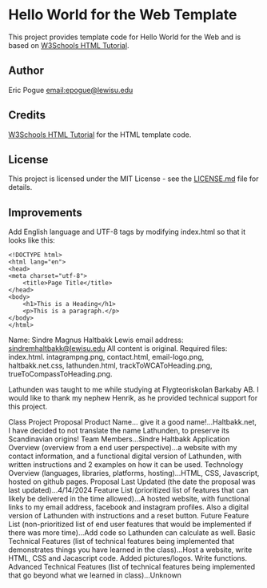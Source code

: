 # Hello World for the Web Template
This project provides template code for Hello World for the Web and is based on 
[W3Schools HTML Tutorial](https://www.w3schools.com/html/). 

## Author
Eric Pogue [email:epogue@lewisu.edu](mailto:epogue@lewisu.edu)

## Credits
[W3Schools HTML Tutorial](https://www.w3schools.com/html/) for the HTML template code.

## License
This project is licensed under the MIT License - see the [LICENSE.md](LICENSE) file for details.

## Improvements
Add English language and UTF-8 tags by modifying index.html so that it looks like this:
```
<!DOCTYPE html>
<html lang="en">
<head>
<meta charset="utf-8">
	<title>Page Title</title>
</head>
<body>
	<h1>This is a Heading</h1>
	<p>This is a paragraph.</p>
</body>
</html>
```
Name: Sindre Magnus Haltbakk
Lewis email address: sindremhaltbakk@lewisu.edu
All content is original. 
Required files: index.html. intagrampng.png, contact.html, email-logo.png, haltbakk.net.css, lathunden.html, trackToWCAToHeading.png, trueToCompassToHeading.png.

Lathunden was taught to me while studying at Flygteoriskolan Barkaby AB.
I would like to thank my nephew Henrik, as he provided technical support for this project. 

Class Project Proposal
Product Name... give it a good name!...Haltbakk.net, I have decided to not translate the name Lathunden, to preserve its Scandinavian origins!
Team Members...Sindre Haltbakk
Application Overview (overview from a end user perspective)...a website with my contact information, and a functional digital version of Lathunden, with written instructions and 2 examples on how it can be used.
Technology Overview (languages, libraries, platforms, hosting)...HTML, CSS, Javascript, hosted on github pages.
Proposal Last Updated (the date the proposal was last updated)...4/14/2024
Feature List (prioritized list of features that can likely be delivered in the time allowed)...A hosted website, with functional links to my email address, facebook and instagram profiles. Also a digital version of Lathunden with instructions and a reset button. 
Future Feature List (non-prioritized list of end user features that would be implemented if there was more time)...Add code so Lathunden can calculate as well. 
Basic Technical Features (list of technical features being implemented that demonstrates things you have learned in the class)...Host a website, write HTML, CSS and Jacascript code. Added pictures/logos. Write functions.
Advanced Technical Features (list of technical features being implemented that go beyond what we learned in class)...Unknown
